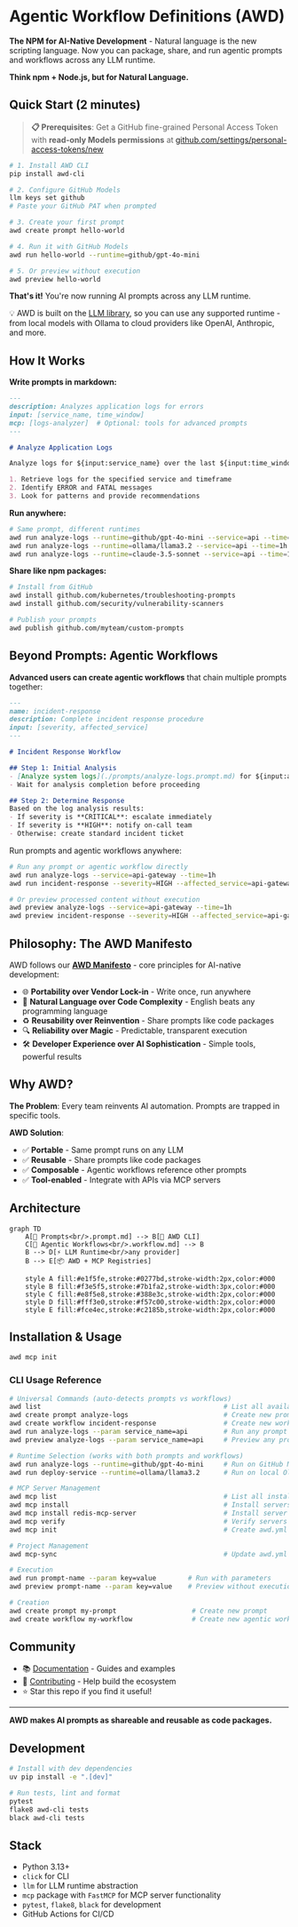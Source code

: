 # Agentic Workflow Definitions (AWD)

**The NPM for AI-Native Development** - Natural language is the new scripting language. Now you can package, share, and run agentic prompts and workflows across any LLM runtime. 

**Think npm + Node.js, but for Natural Language.**

## Quick Start (2 minutes)

> **📋 Prerequisites**: Get a GitHub fine-grained Personal Access Token with **read-only Models permissions** at [github.com/settings/personal-access-tokens/new](https://github.com/settings/personal-access-tokens/new)

```bash
# 1. Install AWD CLI
pip install awd-cli

# 2. Configure GitHub Models
llm keys set github
# Paste your GitHub PAT when prompted

# 3. Create your first prompt
awd create prompt hello-world

# 4. Run it with GitHub Models
awd run hello-world --runtime=github/gpt-4o-mini

# 5. Or preview without execution
awd preview hello-world
```

**That's it!** You're now running AI prompts across any LLM runtime.

💡 AWD is built on the [LLM library](https://llm.datasette.io/en/stable/index.html), so you can use any supported runtime - from local models with Ollama to cloud providers like OpenAI, Anthropic, and more.

## How It Works

**Write prompts in markdown:**

```markdown
---
description: Analyzes application logs for errors  
input: [service_name, time_window]
mcp: [logs-analyzer]  # Optional: tools for advanced prompts
---

# Analyze Application Logs

Analyze logs for ${input:service_name} over the last ${input:time_window}.

1. Retrieve logs for the specified service and timeframe
2. Identify ERROR and FATAL messages  
3. Look for patterns and provide recommendations
```

**Run anywhere:**

```bash
# Same prompt, different runtimes
awd run analyze-logs --runtime=github/gpt-4o-mini --service=api --time=1h
awd run analyze-logs --runtime=ollama/llama3.2 --service=api --time=1h
awd run analyze-logs --runtime=claude-3.5-sonnet --service=api --time=1h
```

**Share like npm packages:**

```bash
# Install from GitHub
awd install github.com/kubernetes/troubleshooting-prompts
awd install github.com/security/vulnerability-scanners

# Publish your prompts  
awd publish github.com/myteam/custom-prompts
```

## Beyond Prompts: Agentic Workflows

**Advanced users can create agentic workflows** that chain multiple prompts together:

```markdown
---
name: incident-response
description: Complete incident response procedure
input: [severity, affected_service]
---

# Incident Response Workflow

## Step 1: Initial Analysis
- [Analyze system logs](./prompts/analyze-logs.prompt.md) for ${input:affected_service}
- Wait for analysis completion before proceeding

## Step 2: Determine Response
Based on the log analysis results:
- If severity is **CRITICAL**: escalate immediately
- If severity is **HIGH**: notify on-call team
- Otherwise: create standard incident ticket
```

Run prompts and agentic workflows anywhere:
```bash
# Run any prompt or agentic workflow directly
awd run analyze-logs --service=api-gateway --time=1h
awd run incident-response --severity=HIGH --affected_service=api-gateway

# Or preview processed content without execution
awd preview analyze-logs --service=api-gateway --time=1h
awd preview incident-response --severity=HIGH --affected_service=api-gateway
```

## Philosophy: The AWD Manifesto

AWD follows our **[AWD Manifesto](MANIFESTO.md)** - core principles for AI-native development:

- 🌐 **Portability over Vendor Lock-in** - Write once, run anywhere
- 📝 **Natural Language over Code Complexity** - English beats any programming language  
- ♻️ **Reusability over Reinvention** - Share prompts like code packages
- 🔍 **Reliability over Magic** - Predictable, transparent execution
- 🛠️ **Developer Experience over AI Sophistication** - Simple tools, powerful results

## Why AWD?

**The Problem**: Every team reinvents AI automation. Prompts are trapped in specific tools.

**AWD Solution**: 
- ✅ **Portable** - Same prompt runs on any LLM
- ✅ **Reusable** - Share prompts like code packages  
- ✅ **Composable** - Agentic workflows reference other prompts
- ✅ **Tool-enabled** - Integrate with APIs via MCP servers

## Architecture

```mermaid
graph TD
    A[📝 Prompts<br/>.prompt.md] --> B[🔧 AWD CLI]
    C[🔄 Agentic Workflows<br/>.workflow.md] --> B
    B --> D[⚡ LLM Runtime<br/>any provider]
    B --> E[📦 AWD + MCP Registries]
    
    style A fill:#e1f5fe,stroke:#0277bd,stroke-width:2px,color:#000
    style B fill:#f3e5f5,stroke:#7b1fa2,stroke-width:3px,color:#000
    style C fill:#e8f5e8,stroke:#388e3c,stroke-width:2px,color:#000
    style D fill:#fff3e0,stroke:#f57c00,stroke-width:2px,color:#000
    style E fill:#fce4ec,stroke:#c2185b,stroke-width:2px,color:#000
```

## Installation & Usage

```bash
awd mcp init
```

### CLI Usage Reference

```bash
# Universal Commands (auto-detects prompts vs workflows)
awd list                                              # List all available prompts and workflows
awd create prompt analyze-logs                        # Create new prompt
awd create workflow incident-response                 # Create new workflow
awd run analyze-logs --param service_name=api         # Run any prompt or workflow
awd preview analyze-logs --param service_name=api     # Preview any prompt or workflow without execution

# Runtime Selection (works with both prompts and workflows)
awd run analyze-logs --runtime=github/gpt-4o-mini     # Run on GitHub Models
awd run deploy-service --runtime=ollama/llama3.2      # Run on local Ollama

# MCP Server Management
awd mcp list                                          # List all installed MCP servers
awd mcp install                                       # Install servers from awd.yml
awd mcp install redis-mcp-server                      # Install server by name
awd mcp verify                                        # Verify servers in awd.yml are installed
awd mcp init                                          # Create awd.yml from installed client servers

# Project Management
awd mcp-sync                                          # Update awd.yml with dependencies from all prompts/workflows

# Execution  
awd run prompt-name --param key=value        # Run with parameters
awd preview prompt-name --param key=value    # Preview without execution

# Creation
awd create prompt my-prompt                   # Create new prompt
awd create workflow my-workflow               # Create new agentic workflow
```

## Community

- 📚 [Documentation](docs/) - Guides and examples
- 🤝 [Contributing](CONTRIBUTING.md) - Help build the ecosystem  
- ⭐ Star this repo if you find it useful!

---

**AWD makes AI prompts as shareable and reusable as code packages.**


## Development

```zsh
# Install with dev dependencies
uv pip install -e ".[dev]"

# Run tests, lint and format
pytest
flake8 awd-cli tests
black awd-cli tests
```

## Stack
- Python 3.13+
- `click` for CLI
- `llm` for LLM runtime abstraction
- `mcp` package with `FastMCP` for MCP server functionality
- `pytest`, `flake8`, `black` for development
- GitHub Actions for CI/CD
